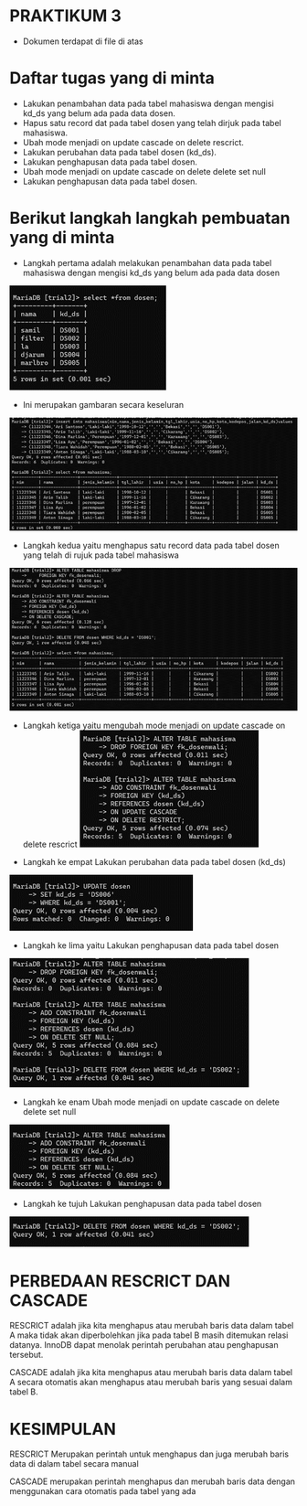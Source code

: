 # PRAKTIKUM 3

- Dokumen terdapat di file di atas

# Daftar tugas yang di minta

- Lakukan penambahan data pada tabel mahasiswa dengan mengisi kd_ds yang belum ada pada data dosen. 
- Hapus satu record dat pada tabel dosen yang telah dirjuk pada tabel mahasiswa. 
- Ubah mode menjadi on update cascade on delete rescrict.
- Lakukan perubahan data pada tabel dosen (kd_ds).
- Lakukan penghapusan data pada tabel dosen. 
-  Ubah mode menjadi on update cascade on delete delete set null 
-  Lakukan penghapusan data pada tabel dosen.




# Berikut langkah langkah pembuatan yang di minta

- Langkah pertama adalah melakukan penambahan data pada tabel mahasiswa dengan mengisi kd_ds yang belum ada pada data dosen 

![gambar1](gambar/ini1.png)


- Ini merupakan gambaran secara keseluran

![gambar1](gambar/ini2.png)

- Langkah kedua yaitu menghapus satu record data pada tabel dosen yang telah di rujuk pada tabel mahasiswa

![gambar1](gambar/ini3.png)

- Langkah ketiga yaitu mengubah mode menjadi  on update cascade on delete rescrict
![gambar1](gambar/ini4.png)

- Langkah ke empat Lakukan perubahan data pada tabel dosen (kd_ds)

![gambar1](gambar/ini5.png)

- Langkah ke lima yaitu Lakukan penghapusan data pada tabel dosen

![gambar1](gambar/ini6.png)

- Langkah ke enam Ubah mode menjadi on update cascade on delete delete set null 

![gambar1](gambar/ini7.png)

- Langkah ke tujuh Lakukan penghapusan data pada tabel dosen

![gambar1](gambar/ini8.png)



# PERBEDAAN RESCRICT DAN CASCADE

RESCRICT adalah jika kita menghapus atau merubah baris data dalam tabel A maka tidak akan diperbolehkan jika pada tabel B masih ditemukan relasi datanya. InnoDB dapat menolak perintah perubahan atau penghapusan tersebut.

CASCADE adalah jika kita menghapus atau merubah baris data dalam tabel A secara otomatis akan menghapus atau merubah baris yang sesuai dalam tabel B.

# KESIMPULAN 

RESCRICT Merupakan perintah untuk menghapus dan juga merubah baris data di dalam tabel secara manual 

CASCADE merupakan perintah menghapus dan merubah baris data dengan menggunakan cara otomatis pada tabel yang ada
